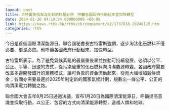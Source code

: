 ```yaml
---
layout: post
title: 古特雷斯指淘汰化石燃料是必然　呼籲各國政府行動起來並加快轉型
date: 2024-01-26 04:19:24.000000000 +08:00
link: https://news.rthk.hk/rthk/ch/component/k2/1737838-20240126.htm
categories: rthk
---
```


今日是首個國際清潔能源日。聯合國秘書長古特雷斯強調，逐步淘汰化石燃料不僅必要、更是必然。他呼籲各國政府行動起來、加快轉型。

古特雷斯表示，為了避免氣候紊亂的最嚴重後果並推動可持續發展，必須以公平、公正、平等、迅速的方式，從污染嚴重的化石燃料向清潔能源轉變。各國政府需要改革多邊開發銀行的業務模式，讓可負擔的資金流動起來，從而大幅增加氣候資金；各國亦需要最遲於2025年制定新的國家氣候計劃，規劃出一條公平、公正的向清潔電力轉變之路。

聯合國大會去年8月25日通過決議，宣布1月26日為國際清潔能源日，呼籲提高意識並採取行動，以公正、包容的方式向清潔能源轉型，造福人類和地球。
